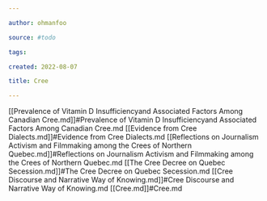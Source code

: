 ```yaml
---

author: ohmanfoo

source: #todo

tags: 

created: 2022-08-07

title: Cree

---
```

[[Prevalence of Vitamin D Insufficiencyand Associated Factors Among Canadian Cree.md]]#Prevalence of Vitamin D Insufficiencyand Associated Factors Among Canadian Cree.md
[[Evidence from Cree Dialects.md]]#Evidence from Cree Dialects.md
[[Reflections on Journalism Activism and Filmmaking among the Crees of Northern Quebec.md]]#Reflections on Journalism Activism and Filmmaking among the Crees of Northern Quebec.md
[[The Cree Decree on Quebec Secession.md]]#The Cree Decree on Quebec Secession.md
[[Cree Discourse and Narrative Way of Knowing.md]]#Cree Discourse and Narrative Way of Knowing.md
[[Cree.md]]#Cree.md